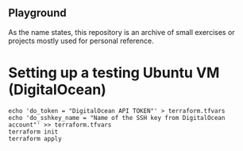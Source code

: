 Playground
----------

As the name states, this repository is an archive of small exercises or projects mostly used for personal reference.

Setting up a testing Ubuntu VM (DigitalOcean)
=============================================

	echo 'do_token = "DigitalOcean API TOKEN"' > terraform.tfvars
	echo 'do_sshkey_name = "Name of the SSH key from DigitalOcean account"' >> terraform.tfvars
	terraform init
	terraform apply
